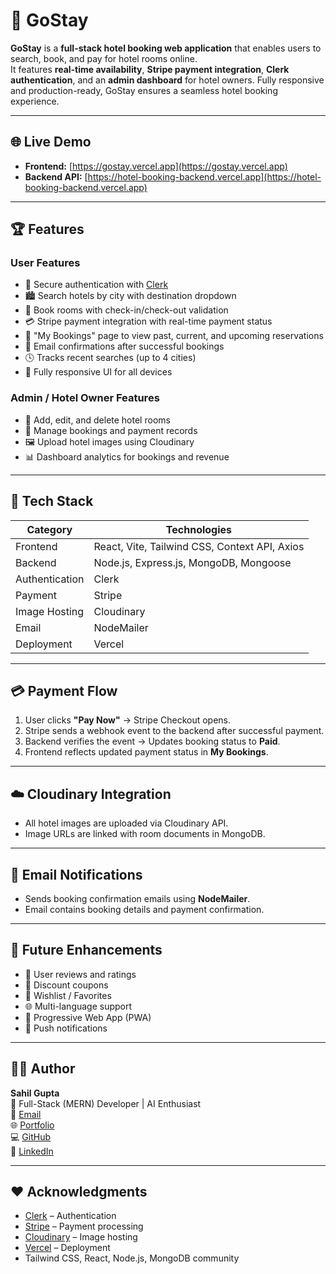 # 🏨 GoStay

**GoStay** is a **full-stack hotel booking web application** that enables users to search, book, and pay for hotel rooms online.  
It features **real-time availability**, **Stripe payment integration**, **Clerk authentication**, and an **admin dashboard** for hotel owners. Fully responsive and production-ready, GoStay ensures a seamless hotel booking experience.

---

## 🌐 Live Demo
- **Frontend:** [https://gostay.vercel.app](https://gostay.vercel.app)  
- **Backend API:** [https://hotel-booking-backend.vercel.app](https://hotel-booking-backend.vercel.app)

---

## 🏆 Features

### User Features
- 🔐 Secure authentication with [Clerk](https://clerk.com)  
- 🏙️ Search hotels by city with destination dropdown  
- 📅 Book rooms with check-in/check-out validation  
- 💳 Stripe payment integration with real-time payment status  
- 🧾 "My Bookings" page to view past, current, and upcoming reservations  
- 📧 Email confirmations after successful bookings  
- 🕓 Tracks recent searches (up to 4 cities)  
- 📱 Fully responsive UI for all devices

### Admin / Hotel Owner Features
- 🏨 Add, edit, and delete hotel rooms  
- 🧾 Manage bookings and payment records  
- 🖼️ Upload hotel images using Cloudinary  
- 📊 Dashboard analytics for bookings and revenue  

---

## 🧰 Tech Stack

| Category | Technologies |
|----------|--------------|
| Frontend | React, Vite, Tailwind CSS, Context API, Axios |
| Backend  | Node.js, Express.js, MongoDB, Mongoose |
| Authentication | Clerk |
| Payment | Stripe |
| Image Hosting | Cloudinary |
| Email | NodeMailer |
| Deployment | Vercel |

---

## 💳 Payment Flow
1. User clicks **"Pay Now"** → Stripe Checkout opens.  
2. Stripe sends a webhook event to the backend after successful payment.  
3. Backend verifies the event → Updates booking status to **Paid**.  
4. Frontend reflects updated payment status in **My Bookings**.

---

## ☁️ Cloudinary Integration
- All hotel images are uploaded via Cloudinary API.  
- Image URLs are linked with room documents in MongoDB.

---

## 📧 Email Notifications
- Sends booking confirmation emails using **NodeMailer**.  
- Email contains booking details and payment confirmation.

---

## 🔮 Future Enhancements
- 🌟 User reviews and ratings  
- 🎫 Discount coupons  
- 🧳 Wishlist / Favorites  
- 🌐 Multi-language support  
- 📱 Progressive Web App (PWA)  
- 🔔 Push notifications  

---

## 🧑‍💻 Author
**Sahil Gupta**  
💼 Full-Stack (MERN) Developer | AI Enthusiast  
📧 [Email](mailto:sahilgupta@example.com)  
🌐 [Portfolio](https://sahilgupta.vercel.app)  
💻 [GitHub](https://github.com/sahilgupta)  
💬 [LinkedIn](https://linkedin.com/in/sahilgupta)

---

## ❤️ Acknowledgments
- [Clerk](https://clerk.com) – Authentication  
- [Stripe](https://stripe.com) – Payment processing  
- [Cloudinary](https://cloudinary.com) – Image hosting  
- [Vercel](https://vercel.com) – Deployment  
- Tailwind CSS, React, Node.js, MongoDB community
